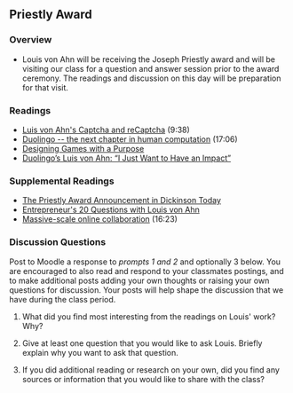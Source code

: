 ## Priestly Award

### Overview

* Louis von Ahn will be receiving the Joseph Priestly award and will be visiting our class for a question and answer session prior to the award ceremony.  The readings and discussion on this day will be preparation for that visit.

### Readings

* [Luis von Ahn's Captcha and reCaptcha](https://www.youtube.com/watch?v=ITrNU5fpiSo) (9:38)
* [Duolingo -- the next chapter in human computation](https://www.youtube.com/watch?v=cQl6jUjFjp4) (17:06)
* [Designing Games with a Purpose](https://dl.acm.org/doi/pdf/10.1145/1378704.1378719)
* [Duolingo’s Luis von Ahn: “I Just Want to Have an Impact”](https://www.americasquarterly.org/article/duolingos-luis-von-ahn-i-just-want-to-have-an-impact/)

### Supplemental Readings

* [The Priestly Award Announcement in Dickinson Today](https://www.dickinson.edu/news/article/4924/)
* [Entrepreneur's 20 Questions with Louis von Ahn](https://www.entrepreneur.com/article/290664)
* [Massive-scale online collaboration](https://www.ted.com/talks/luis_von_ahn_massive_scale_online_collaboration) (16:23)

### Discussion Questions

Post to Moodle a response to _prompts 1 and 2_ and optionally 3 below.  You are encouraged to also read and respond to your classmates postings, and to make additional posts adding your own thoughts or raising your own questions for discussion.  Your posts will help shape the discussion that we have during the class period.

1. What did you find most interesting from the readings on Louis' work? Why?

2. Give at least one question that you would like to ask Louis.  Briefly explain why you want to ask that question.

3. If you did additional reading or research on your own, did you find any sources or information that you would like to share with the class?
